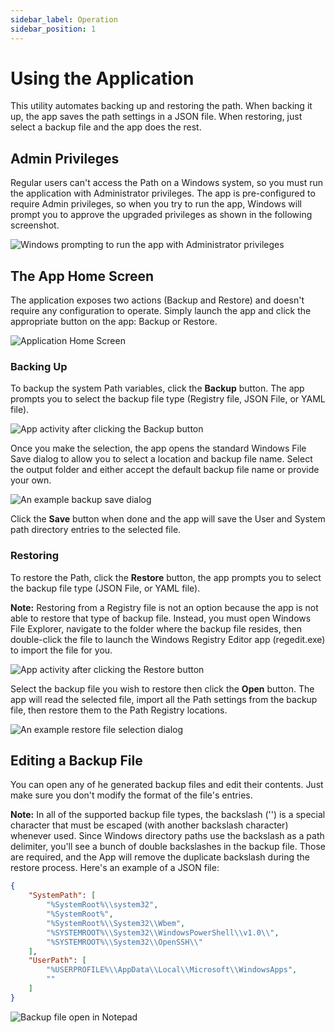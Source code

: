 ```yaml
---
sidebar_label: Operation
sidebar_position: 1
---
```


# Using the Application

This utility automates backing up and restoring the path. When backing it up, the app saves the path settings in a JSON file. When restoring, just select a backup file and the app does the rest.

## Admin Privileges

Regular users can't access the Path on a Windows system, so you must run the application with Administrator privileges. The app is pre-configured to require Admin privileges, so when you try to run the app, Windows will prompt you to approve the upgraded privileges as shown in the following screenshot.

![Windows prompting to run the app with Administrator privileges](/images/pathbackup/windows-admin-prompt.png)

## The App Home Screen 

The application exposes two actions (Backup and Restore) and doesn't require any configuration to operate. Simply launch the app and click the appropriate button on the app: Backup or Restore.

![Application Home Screen](/images/pathbackup/app-main.png)

### Backing Up

To backup the system Path variables, click the **Backup** button. The app prompts you to select the backup file type (Registry file, JSON File, or YAML file).

![App activity after clicking the Backup button](/images/pathbackup/backup-click.png)

Once you make the selection, the app opens the standard Windows File Save dialog to allow you to select a location and backup file name. Select the output folder and either accept the default backup file name or provide your own.

![An example backup save dialog](/images/pathbackup/save-path-backup.png)

Click the **Save** button when done and the app will save the User and System path directory entries to the selected file.

### Restoring

To restore the Path, click the **Restore** button, the app prompts you to select the backup file type (JSON File, or YAML file). 

**Note:** Restoring from a Registry file is not an option because the app is not able to restore that type of backup file. Instead, you must open Windows File Explorer, navigate to the folder where the backup file resides, then double-click the file to launch the Windows Registry Editor app (regedit.exe) to import the file for you.

![App activity after clicking the Restore button](/images/pathbackup/restore-click.png)

Select the backup file you wish to restore then click the **Open** button. The app will read the selected file, import all the Path settings from the backup file, then restore them to the Path Registry locations.

![An example restore file selection dialog](/images/pathbackup/restore-file-selection.png)

## Editing a Backup File

You can open any of he generated backup files and edit their contents. Just make sure you don't modify the format of the file's entries. 

**Note:** In all of the supported backup file types, the backslash ('\') is a special character that must be escaped (with another backslash character) whenever used. Since Windows directory paths use the backslash as a path delimiter, you'll see a bunch of double backslashes in the backup file. Those are required, and the App will remove the duplicate backslash during the restore process. Here's an example of a JSON file:

```json
{
    "SystemPath": [
        "%SystemRoot%\\system32",
        "%SystemRoot%",
        "%SystemRoot%\\System32\\Wbem",
        "%SYSTEMROOT%\\System32\\WindowsPowerShell\\v1.0\\",
        "%SYSTEMROOT%\\System32\\OpenSSH\\"
    ],
    "UserPath": [
        "%USERPROFILE%\\AppData\\Local\\Microsoft\\WindowsApps",
        ""
    ]
}
```

![Backup file open in Notepad](/images/pathbackup/path-contents.png)
